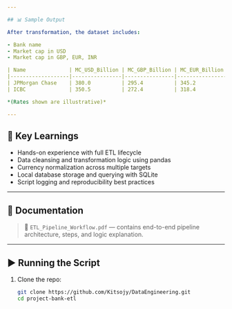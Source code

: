 ```yaml
---

## 📊 Sample Output

After transformation, the dataset includes:

- Bank name
- Market cap in USD
- Market cap in GBP, EUR, INR

| Name              | MC_USD_Billion | MC_GBP_Billion | MC_EUR_Billion | MC_INR_Billion |
|-------------------|----------------|----------------|----------------|----------------|
| JPMorgan Chase    | 380.0          | 295.4          | 345.2          | 31,390.1       |
| ICBC              | 350.5          | 272.4          | 318.4          | 28,967.3       |

*(Rates shown are illustrative)*

---
```


## 🧠 Key Learnings

- Hands-on experience with full ETL lifecycle
- Data cleansing and transformation logic using pandas
- Currency normalization across multiple targets
- Local database storage and querying with SQLite
- Script logging and reproducibility best practices

---

## 📎 Documentation

> 📄 `ETL_Pipeline_Workflow.pdf` — contains end-to-end pipeline architecture, steps, and logic explanation.

---

## ▶️ Running the Script

1. Clone the repo:
   ```bash
   git clone https://github.com/Kitsojy/DataEngineering.git
   cd project-bank-etl